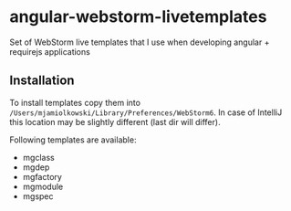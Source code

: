 angular-webstorm-livetemplates
==============================

Set of WebStorm live templates that I use when developing angular + requirejs applications

## Installation
To install templates copy them into `/Users/mjamiolkowski/Library/Preferences/WebStorm6`. In case of IntelliJ this location may be slightly different (last dir will differ).

Following templates are available:

* mgclass
* mgdep
* mgfactory
* mgmodule
* mgspec